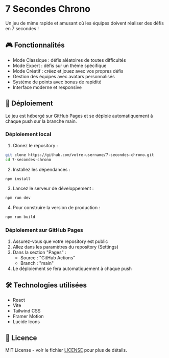 # 7 Secondes Chrono

Un jeu de mime rapide et amusant où les équipes doivent réaliser des défis en 7 secondes !

## 🎮 Fonctionnalités

- Mode Classique : défis aléatoires de toutes difficultés
- Mode Expert : défis sur un thème spécifique
- Mode Créatif : créez et jouez avec vos propres défis
- Gestion des équipes avec avatars personnalisés
- Système de points avec bonus de rapidité
- Interface moderne et responsive

## 🚀 Déploiement

Le jeu est hébergé sur GitHub Pages et se déploie automatiquement à chaque push sur la branche main.

### Déploiement local

1. Clonez le repository :
```bash
git clone https://github.com/votre-username/7-secondes-chrono.git
cd 7-secondes-chrono
```

2. Installez les dépendances :
```bash
npm install
```

3. Lancez le serveur de développement :
```bash
npm run dev
```

4. Pour construire la version de production :
```bash
npm run build
```

### Déploiement sur GitHub Pages

1. Assurez-vous que votre repository est public
2. Allez dans les paramètres du repository (Settings)
3. Dans la section "Pages" :
   - Source : "GitHub Actions"
   - Branch : "main"
4. Le déploiement se fera automatiquement à chaque push

## 🛠️ Technologies utilisées

- React
- Vite
- Tailwind CSS
- Framer Motion
- Lucide Icons

## 📝 Licence

MIT License - voir le fichier [LICENSE](LICENSE) pour plus de détails.
